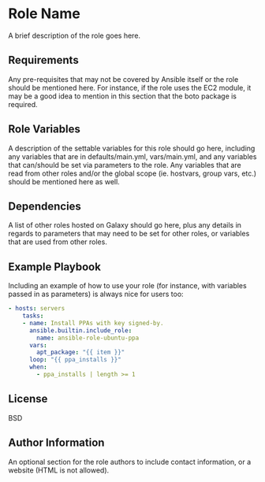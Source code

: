 Role Name
=========

A brief description of the role goes here.

Requirements
------------

Any pre-requisites that may not be covered by Ansible itself or the role should be mentioned here. For instance, if the role uses the EC2 module, it may be a good idea to mention in this section that the boto package is required.

Role Variables
--------------

A description of the settable variables for this role should go here, including any variables that are in defaults/main.yml, vars/main.yml, and any variables that can/should be set via parameters to the role. Any variables that are read from other roles and/or the global scope (ie. hostvars, group vars, etc.) should be mentioned here as well.

Dependencies
------------

A list of other roles hosted on Galaxy should go here, plus any details in regards to parameters that may need to be set for other roles, or variables that are used from other roles.

Example Playbook
----------------

Including an example of how to use your role (for instance, with variables passed in as parameters) is always nice for users too:

```yaml
- hosts: servers
    tasks:
    - name: Install PPAs with key signed-by.
      ansible.builtin.include_role:
        name: ansible-role-ubuntu-ppa
      vars:
        apt_package: "{{ item }}"
      loop: "{{ ppa_installs }}"
      when:
        - ppa_installs | length >= 1
```

License
-------

BSD

Author Information
------------------

An optional section for the role authors to include contact information, or a website (HTML is not allowed).
